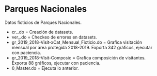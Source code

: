 # Parques Nacionales
Datos ficticios de Parques Nacionales.

- cr_.do = Creación de datasets.
- ver_.do = Checkeo de errores en datasets.
- gr_2019_2018-Visit-xCat_Mensual_Ficticio.do  = Grafica visitación mensual por área protegida 2018-2019. Exporta 342 gráficos, ejecutar con paciencia.
- gr_2019_2018-Visit-Composic = Grafica composición de visitantes. Exporta 88 gráficos, ejecutar con paciencia.
- 0_Master.do = Ejecuta lo anterior.
